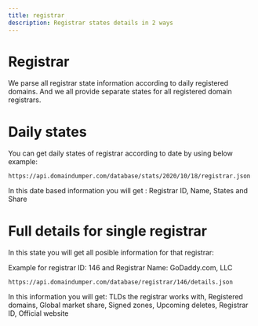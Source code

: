 ```yaml
---
title: registrar
description: Registrar states details in 2 ways
---
```


# Registrar

We parse all registrar state information according to daily registered domains. And we all provide separate states for all registered domain registrars.


# Daily states

You can get daily states of registrar according to date by using below example:

`https://api.domaindumper.com/database/stats/2020/10/18/registrar.json`

In this date based information you will get : Registrar ID, Name, States and Share

# Full details for single registrar

In this state you will get all posible information for that registrar:

Example for registrar ID: 146 and Registrar Name: GoDaddy.com, LLC

`https://api.domaindumper.com/database/registrar/146/details.json`

In this information you will get: TLDs the registrar works with, Registered domains, Global market share, Signed zones, Upcoming deletes, Registrar ID, Official website